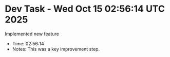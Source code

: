 # Dev Task - Wed Oct 15 02:56:14 UTC 2025
Implemented new feature
- Time: 02:56:14
- Notes: This was a key improvement step.
